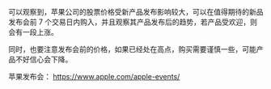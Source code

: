 可以观察到，苹果公司的股票价格受新产品发布影响较大，可以在值得期待的新品发布会前 7 个交易日内购入，并且观察其产品发布后的趋势，若产品受欢迎，则会有一段上涨。

同时，也要注意发布会前的价格，如果已经处在高点，购买需要谨慎一些，可能产品不好信心会下降。

苹果发布会： https://www.apple.com/apple-events/